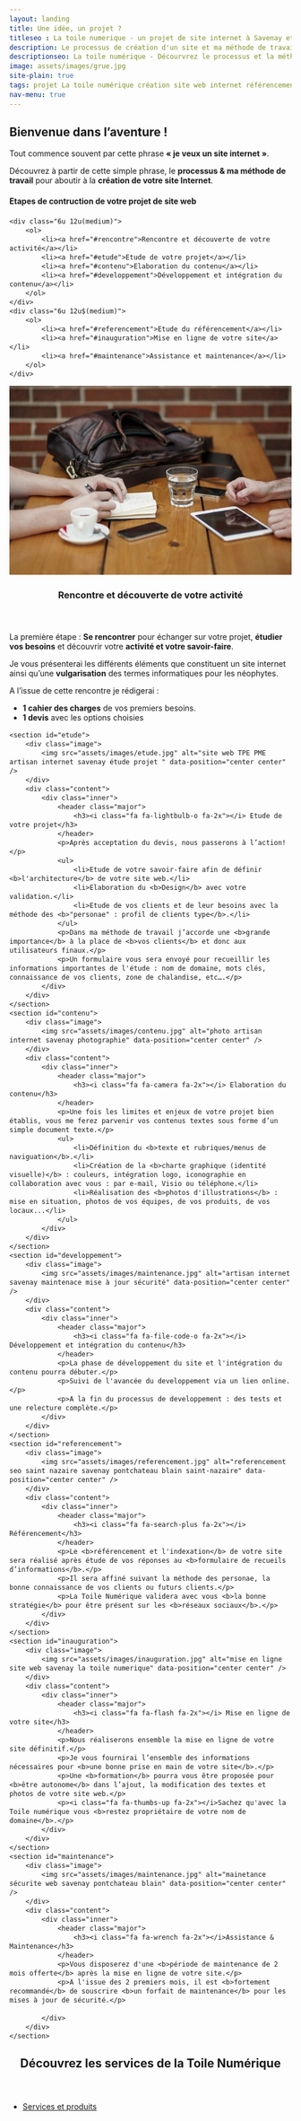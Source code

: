 ```yaml
---
layout: landing
title: Une idée, un projet ?
titleseo : La toile numerique - un projet de site internet à Savenay et ailleurs
description: Le processus de création d'un site et ma méthode de travail
descriptionseo: La toile numérique - Décourvrez le processus et la méthode de travail de création d'un site Internet / Web de la Toile Numérique.
image: assets/images/grue.jpg
site-plain: true
tags: projet La toile numérique création site web internet référencement Savenay Pontchateau Blain Saint-Nazaire Internet referencement webdesign
nav-menu: true
---
```


<div class="main">


<div class="inner">
<!-- Content -->
<h2>Bienvenue dans l’aventure !</h2>
<p>Tout commence souvent par cette phrase <b>« je veux un site internet »</b>.</p>
<p>Découvrez à partir de cette simple phrase, le <b>processus & ma méthode de travail</b> pour aboutir à la <b>création de votre site Internet</b>.</p>

<h4><i class="fa fa-cubes fa-2x"></i> Etapes de contruction de votre projet de site web</h4>
<div class="row">

	<div class="6u 12u(medium)">
		<ol>
			<li><a href="#rencontre">Rencontre et découverte de votre activité</a></li>
			<li><a href="#etude">Etude de votre projet</a></li>
			<li><a href="#contenu">Elaboration du contenu</a></li>
			<li><a href="#developpement">Développement et intégration du contenu</a></li>
		</ol>
	</div>
	<div class="6u 12u$(medium)">
		<ol>
			<li><a href="#referencement">Etude du référencement</a></li>
			<li><a href="#inauguration">Mise en ligne de votre site</a></li>
			<li><a href="#maintenance">Assistance et maintenance</a></li>
		</ol>
	</div>
</div>
</div>
<section id="rencontre" class="spotlights">
	<section >
		<div class="image">
			<img src="assets/images/rencontre.jpg" alt="site web internet savenay rencontre TPE PME artisan" data-position="center center" />
		</div>
		<div class="content">
			<div class="inner">
				<header class="major">
					<h3 name="rencontre"><i class="fa fa-slideshare fa-2x"></i> Rencontre et découverte de votre activité</h3>
				</header>
				<p>La première étape : <b>Se rencontrer</b> pour échanger sur votre projet, <b>étudier vos besoins</b> et découvrir votre <b>activité et votre savoir-faire</b>.</p>
				<p>Je vous présenterai les différents éléments que constituent un site internet ainsi qu’une <b>vulgarisation</b> des termes informatiques pour les néophytes.</p>
				<p>A l’issue de cette rencontre je rédigerai :</p>
				<ul>
					<li><b>1 cahier des charges</b> de vos premiers besoins.</li>
					<li><b>1 devis</b> avec les options choisies</li>
				</ul>
			</div>
		</div>
	</section>

	<section id="etude">
		<div class="image">
			<img src="assets/images/etude.jpg" alt="site web TPE PME artisan internet savenay étude projet " data-position="center center" />
		</div>
		<div class="content">
			<div class="inner">
				<header class="major">
					<h3><i class="fa fa-lightbulb-o fa-2x"></i> Etude de votre projet</h3>
				</header>
				<p>Après acceptation du devis, nous passerons à l’action!</p>
				<ul>
					<li>Etude de votre savoir-faire afin de définir <b>l'architecture</b> de votre site web.</li>
					<li>Elaboration du <b>Design</b> avec votre validation.</li>					
					<li>Etude de vos clients et de leur besoins avec la méthode des <b>"personae" : profil de clients type</b>.</li>
				</ul>
				<p>Dans ma méthode de travail j’accorde une <b>grande importance</b> à la place de <b>vos clients</b> et donc aux utilisateurs finaux.</p>
				<p>Un formulaire vous sera envoyé pour recueillir les informations importantes de l'étude : nom de domaine, mots clés, connaissance de vos clients, zone de chalandise, etc….</p>
			</div>
		</div>
	</section>
	<section id="contenu">
		<div class="image">
			<img src="assets/images/contenu.jpg" alt="photo artisan internet savenay photographie" data-position="center center" />
		</div>
		<div class="content">
			<div class="inner">
				<header class="major">
					<h3><i class="fa fa-camera fa-2x"></i> Elaboration du contenu</h3>
				</header>
				<p>Une fois les limites et enjeux de votre projet bien établis, vous me ferez parvenir vos contenus textes sous forme d’un simple document texte.</p>
				<ul>
					<li>Définition du <b>texte et rubriques/menus de naviguation</b>.</li>
					<li>Création de la <b>charte graphique (identité visuelle)</b> : couleurs, intégration logo, iconographie en collaboration avec vous : par e-mail, Visio ou téléphone.</li>
					<li>Réalisation des <b>photos d'illustrations</b> : mise en situation, photos de vos équipes, de vos produits, de vos locaux...</li>
				</ul>
			</div>
		</div>
	</section>
	<section id="developpement">
		<div class="image">
			<img src="assets/images/maintenance.jpg" alt="artisan internet savenay maintenace mise à jour sécurité" data-position="center center" />
		</div>
		<div class="content">
			<div class="inner">
				<header class="major">
					<h3><i class="fa fa-file-code-o fa-2x"></i> Développement et intégration du contenu</h3>
				</header>
				<p>La phase de développement du site et l'intégration du contenu pourra débuter.</p>
				<p>Suivi de l'avancée du developpement via un lien online.</p>
				<p>A la fin du processus de developpement : des tests et une relecture complète.</p>
			</div>
		</div>
	</section>	
	<section id="referencement">
		<div class="image">
			<img src="assets/images/referencement.jpg" alt="referencement seo saint nazaire savenay pontchateau blain saint-nazaire" data-position="center center" />
		</div>
		<div class="content">
			<div class="inner">
				<header class="major">
					<h3><i class="fa fa-search-plus fa-2x"></i> Référencement</h3>
				</header>
				<p>Le <b>référencement et l'indexation</b> de votre site sera réalisé après étude de vos réponses au <b>formulaire de recueils d’informations</b>.</p>
				<p>Il sera affiné suivant la méthode des personae, la bonne connaissance de vos clients ou futurs clients.</p>
				<p>La Toile Numérique validera avec vous <b>la bonne stratégie</b> pour être présent sur les <b>réseaux sociaux</b>.</p>
			</div>
		</div>
	</section>	
	<section id="inauguration">
		<div class="image">
			<img src="assets/images/inauguration.jpg" alt="mise en ligne site web savenay la toile numerique" data-position="center center" />
		</div>
		<div class="content">
			<div class="inner">
				<header class="major">
					<h3><i class="fa fa-flash fa-2x"></i> Mise en ligne de votre site</h3>
				</header>
				<p>Nous réaliserons ensemble la mise en ligne de votre site définitif.</p>
				<p>Je vous fournirai l’ensemble des informations nécessaires pour <b>une bonne prise en main de votre site</b>.</p>
				<p>Une <b>formation</b> pourra vous être proposée pour <b>être autonome</b> dans l’ajout, la modification des textes et photos de votre site web.</p>
				<p><i class="fa fa-thumbs-up fa-2x"></i>Sachez qu'avec la Toile numérique vous <b>restez propriétaire de votre nom de domaine</b>.</p>
			</div>
		</div>
	</section>		
	<section id="maintenance">
		<div class="image">
			<img src="assets/images/maintenance.jpg" alt="mainetance sécurite web savenay pontchateau blain" data-position="center center" />
		</div>
		<div class="content">
			<div class="inner">
				<header class="major">
					<h3><i class="fa fa-wrench fa-2x"></i>Assistance & Maintenance</h3>
				</header>
				<p>Vous disposerez d'une <b>période de maintenance de 2 mois offerte</b> après la mise en ligne de votre site.</p>
				<p>A l'issue des 2 premiers mois, il est <b>fortement recommandé</b> de souscrire <b>un forfait de maintenance</b> pour les mises à jour de sécurité.</p>		

			</div>
		</div>
	</section>			
</section>

<div class="inner">
<!-- Two -->
<section id="two">
	<div class="inner">
		<header class="major">
			<h2>Découvrez les services de la Toile Numérique</h2>
		</header>
		<ul class="actions">
			<li><a href="2-services-creation-site_internet-web-referencement-savenay-44260.html" class="button next" >Services et produits</a></li>			
		</ul>
	</div>
</section>
</div>
</div>